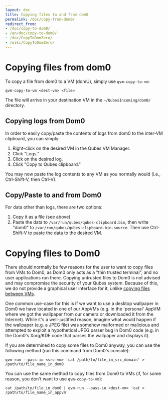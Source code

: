 ```yaml
---
layout: doc
title: Copying files to and from dom0
permalink: /doc/copy-from-dom0/
redirect_from:
- /doc/copy-to-dom0/
- /en/doc/copy-to-dom0/
- /doc/CopyToDomZero/
- /wiki/CopyToDomZero/
---
```


Copying files from dom0
=======================

To copy a file from dom0 to a VM (domU), simply use `qvm-copy-to-vm`:

~~~
qvm-copy-to-vm <dest-vm> <file>
~~~

The file will arrive in your destination VM in the `~/QubesIncoming/dom0/`
directory.

Copying logs from Dom0
----------------------

In order to easily copy/paste the contents of logs from dom0 to the inter-VM
clipboard, you can simply:

1.  Right-click on the desired VM in the Qubes VM Manager.
2.  Click "Logs."
3.  Click on the desired log.
4.  Click "Copy to Qubes clipboard."

You may now paste the log contents to any VM as you normally would (i.e.,
Ctrl-Shift-V, then Ctrl-V).

Copy/Paste to and from Dom0
---------------------------

For data other than logs, there are two options:

1.  Copy it as a file (see above)
2.  Paste the data to `/var/run/qubes/qubes-clipboard.bin`, then write "dom0" to
`/var/run/qubes/qubes-clipboard.bin.source`. Then use Ctrl-Shift-V to paste the
data to the desired VM.


Copying files to Dom0
=====================

There should normally be few reasons for the user to want to copy files from VMs
to Dom0, as Dom0 only acts as a "thin trusted terminal", and no user
applications run there. Copying untrusted files to Dom0 is not advised and may
compromise the security of your Qubes system. Because of this, we do not provide
a graphical user interface for it, unlike [copying files between
VMs](/doc/copying-files/).

One common use-case for this is if we want to use a desktop wallpaper in Dom0 we
have located in one of our AppVMs (e.g. in the 'personal' AppVM where we got the
wallpaper from our camera or downloaded it from the Internet). While it's a
well-justified reason, imagine what would happen if the wallpaper (e.g. a JPEG
file) was somehow malformed or malicious and attempted to exploit a hypothetical
JPEG parser bug in Dom0 code (e.g. in the Dom0's Xorg/KDE code that parses the
wallpaper and displays it).

If you are determined to copy some files to Dom0 anyway, you can use the
following method (run this command from Dom0's console):

~~~
qvm-run --pass-io <src-vm> 'cat /path/to/file_in_src_domain' > /path/to/file_name_in_dom0
~~~

You can use the same method to copy files from Dom0 to VMs (if, for some reason,
you don't want to use `qvm-copy-to-vm`):

~~~
cat /path/to/file_in_dom0 | qvm-run --pass-io <dest-vm> 'cat > /path/to/file_name_in_appvm'
~~~

